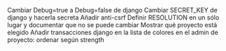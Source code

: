 Cambiar Debug=true a Debug=false de django
Cambiar SECRET_KEY de django y hacerla secreta
Añadir anti-csrf
Definir RESOLUTION en un sólo lugar y documentar que no se puede cambiar
Mostrar qué proyecto está elegido
Añadir transacciones django
en la lista de colores en el admin de proyecto: ordenar según strength
